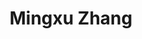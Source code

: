---
# Display name
title: Mingxu Zhang

# Full Name (for SEO)
first_name: Mingxu
last_name: Zhang

# Is this the primary user of the site?
superuser: true

# Role/position
# 这里写当前学历，入学年份和联合指导导师
# 例如：
# role: Ph.D. student '23
# role: Ph.D. student '23, co-supervise with Prof. [Hui Xiong](https://facultyprofiles.hkust-gz.edu.cn/faculty-personal-page/XIONG-Hui/xionghui)
role: Ph.D. Student '25

# Organizations/Affiliations
organizations:
  - name: AI Thrust, HKUST(GZ)
    url: https://ait.hkust-gz.edu.cn/

interests:
  - Reinforcement Learning
  - AI for Science
  - AI Alignment

education:
  courses:
    # 这里不用写在读学历
    - course: B.Eng. in Computer Science
      institution: Nankai University

# Social/Academic Networking
# form "mailto:your-email@example.com" or "#contact" for contact widget.
# 这部分选填，如果不写，请在 link: 后面留空
social:
  - icon: home
    icon_pack: fas
    link: https://mingxuzhang2.github.io/
  - icon: envelope
    icon_pack: fas
    link: mingxuzhang@mail.nankai.edu.cn
  - icon: github
    icon_pack: fab
    link: https://github.com/mingxuzhang2

# Organizational groups that you belong to (for People widget)
# 可选项： [Faculty, Ph.D. Students, MPhil Students, Research Assistants]
user_groups:
  - Ph.D. Students
---